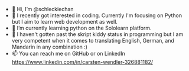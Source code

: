 - 👋 Hi, I’m @schleckiechan
- 👀 I recently got interested in coding. Currently I'm focusing on Python but I aim to learn web development as well. 
- 🌱 I’m currently learning python on the Sololearn platform.
- 💞️ I haven't gotten past the skript kiddy status in programming but I am very competent when it comes to translating English, German, and Mandarin in any combination :) 
- 📫 You can reach me on GitHub or on LinkedIn <href> <a> https://www.linkedin.com/in/carsten-wendler-326881182/ </a> </href> 

<!---
schleckiechan/schleckiechan is a ✨ special ✨ repository because its `README.md` (this file) appears on your GitHub profile.
You can click the Preview link to take a look at your changes.
--->
